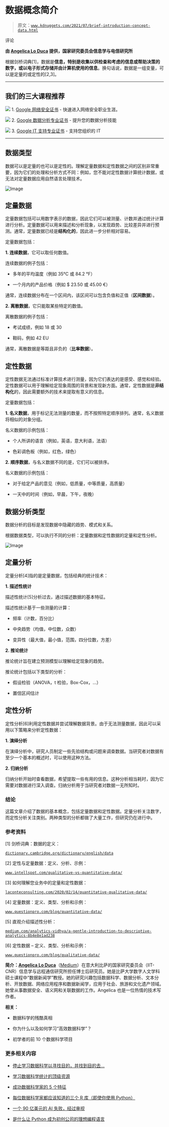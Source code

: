 # 数据概念简介

> 原文：[`www.kdnuggets.com/2021/07/brief-introduction-concept-data.html`](https://www.kdnuggets.com/2021/07/brief-introduction-concept-data.html)

评论

**由 [Angelica Lo Duca](https://twitter.com/alod83) 提供，国家研究委员会信息学与电信研究所**

根据剑桥词典[1]，数据是**信息，特别是收集以供检查和考虑的信息或帮助决策的数字，或以电子形式存储并由计算机使用的信息**。换句话说，数据是一组变量，可以是定量的或定性的[2,3]。

* * *

## 我们的三大课程推荐

![](img/0244c01ba9267c002ef39d4907e0b8fb.png) 1\. [Google 网络安全证书](https://www.kdnuggets.com/google-cybersecurity) - 快速进入网络安全职业生涯。

![](img/e225c49c3c91745821c8c0368bf04711.png) 2\. [Google 数据分析专业证书](https://www.kdnuggets.com/google-data-analytics) - 提升您的数据分析技能

![](img/0244c01ba9267c002ef39d4907e0b8fb.png) 3\. [Google IT 支持专业证书](https://www.kdnuggets.com/google-itsupport) - 支持您组织的 IT

* * *

## 数据类型

数据可以是定量的也可以是定性的。理解定量数据和定性数据之间的区别非常重要，因为它们的处理和分析方式不同：例如，您不能对定性数据计算统计数据，或无法对定量数据应用自然语言处理技术。

![Image](img/b764f18a99f0fe712aab2b642763f6f4.png)

## 定量数据

定量数据包括可以用数字表示的数据，因此它们可以被测量、计数并通过统计计算进行分析。定量数据可以用来描述和分析现象，以发现趋势、比较差异并进行预测。通常，定量数据已经是**结构化的**，因此进一步分析相对容易。

定量数据包括：

**1\. 连续数据**，它可以取任何数值。

连续数据的例子包括：

+   多年的平均温度（例如 35°C 或 84.2 °F）

+   一个月内的产品价格（例如 $ 23.50 或 45.00 €）

通常，连续数据分布在一个区间内，该区间可以包含负值和正值（**区间数据**）。

**2\. 离散数据**，它只能取某些特定的数值。

离散数据的例子包括：

+   考试成绩，例如 18 或 30

+   鞋码，例如 42 EU

通常，离散数据是等距且非负的（**比率数据**）。

## 定性数据

定性数据无法通过标准计算技术进行测量，因为它们表达的是感受、感觉和经验。定性数据可以用于理解给定现象周围的背景和发现新方面。通常，定性数据是**非结构化**的，因此需要额外的技术来提取有意义的信息。

定量数据包括：

**1\. 名义数据**，用于标记无法测量的数量，而不按照特定顺序排列。通常，名义数据将相似的对象分组。

名义数据的示例包括：

+   个人所讲的语言（例如，英语，意大利语，法语）

+   色彩调色板（例如，红色，绿色）

**2\. 顺序数据**，与名义数据不同的是，它们可以被排序。

名义数据的示例包括：

+   对于给定产品的意见（例如，低质量，中等质量，高质量）

+   一天中的时间（例如，早晨，下午，夜晚）

## 数据分析类型

数据分析的目标是发现数据中隐藏的趋势、模式和关系。

根据数据类型，可以执行不同的分析：定量数据和定性数据的定量和定性分析。

![Image](img/e8c779a0d8b7e9e55d04a2c739d62ef4.png)

## 定量分析

定量分析[4]指的是定量数据，包括经典的统计技术：

**1\. 描述性统计**

描述性统计[5]分析过去，通过描述数据的基本特征。

描述性统计基于一些测量的计算：

+   频率（计数，百分比）

+   中央趋势（均值，中位数，众数）

+   变异性（最大值，最小值，范围，四分位数，方差）

**2\. 推论统计**

推论统计旨在建立预测模型以理解给定现象的趋势。

推论统计包括以下类型的分析：

+   假设检验（ANOVA，t 检验，Box-Cox，…）

+   置信区间估计

## 定性分析

定性分析[6]利用定性数据并尝试理解数据背景。由于无法测量数据，因此可以采用以下策略来分析定性数据：

**1\. 演绎分析**

在演绎分析中，研究人员制定一些先验结构或问题来调查数据。当研究者对数据有至少一个基本的概述时，可以使用这种方法。

**2\. 归纳分析**

归纳分析开始时查看数据，希望提取一些有用的信息。这种分析相当耗时，因为它需要对数据进行深入调查。归纳分析用于当研究者对数据一无所知时。

### 结论

这篇文章介绍了数据的基本概念，包括定量数据和定性数据。定量分析关注数字，而定性分析关注类别。两种类型的分析都做了大量工作，但研究仍在进行中。

### 参考资料

[1] 剑桥词典：数据的定义：

[`dictionary.cambridge.org/dictionary/english/data`](https://dictionary.cambridge.org/dictionary/english/data)

[2] 定性与定量数据：定义、分析、示例：

[`www.intellspot.com/qualitative-vs-quantitative-data/`](https://www.intellspot.com/qualitative-vs-quantitative-data/)

[3] 如何理解您业务中的定量和定性数据：

[`laconteconsulting.com/2020/02/14/quantitative-qualitative-data/`](https://laconteconsulting.com/2020/02/14/quantitative-qualitative-data/)

[4] 定量数据：定义、类型、分析和示例：

[`www.questionpro.com/blog/quantitative-data/`](https://www.questionpro.com/blog/quantitative-data/)

[5] 直观介绍描述性分析：

[`medium.com/analytics-vidhya/a-gentle-introduction-to-descriptive-analytics-8b4e8e1ad238`](https://medium.com/analytics-vidhya/a-gentle-introduction-to-descriptive-analytics-8b4e8e1ad238)

[6] 定性数据 – 定义、类型、分析和示例：

[`www.questionpro.com/blog/qualitative-data/`](https://www.questionpro.com/blog/qualitative-data/)

**简介：[Angelica Lo Duca](https://twitter.com/alod83)**（[Medium](https://alod83.medium.com/)）在意大利比萨的国家研究委员会（IIT-CNR）信息学与远程通信研究所担任博士后研究员。她是比萨大学数字人文学科硕士课程中“数据新闻学”教授。她的研究兴趣包括数据科学、数据分析、文本分析、开放数据、网络应用程序和数据新闻学，应用于社会、旅游和文化遗产领域。她曾从事数据安全、语义网和关联数据的工作。Angelica 也是一位热情的技术写作者。

**相关：**

+   数据科学的残酷真相

+   你为什么以及如何学习“高效数据科学”？

+   初学者的前 10 个数据科学项目

### 更多相关内容

+   [停止学习数据科学以寻找目的，并找到目的去…](https://www.kdnuggets.com/2021/12/stop-learning-data-science-find-purpose.html)

+   [学习数据科学统计的顶级资源](https://www.kdnuggets.com/2021/12/springboard-top-resources-learn-data-science-statistics.html)

+   [成功数据科学家的 5 个特征](https://www.kdnuggets.com/2021/12/5-characteristics-successful-data-scientist.html)

+   [每位数据科学家都应该知道的三个 R 库（即使你使用 Python）](https://www.kdnuggets.com/2021/12/three-r-libraries-every-data-scientist-know-even-python.html)

+   [一个 90 亿美元的 AI 失败，经过审视](https://www.kdnuggets.com/2021/12/9b-ai-failure-examined.html)

+   [是什么让 Python 成为初创公司的理想编程语言](https://www.kdnuggets.com/2021/12/makes-python-ideal-programming-language-startups.html)
